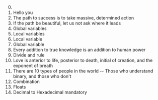0. <o> 
1. Hello you 
2. The path to success is to take massive, determined action 
3. If the path be beautiful, let us not ask where it leads 
4. Global variables 
5. Local variables 
6. Local variable 
7. Global variable
8. Every addition to true knowledge is an addition to human power 
9. Divide and rule 
10. Love is anterior to life, posterior to death, initial of creation, and the exponent of breath
11. There are 10 types of people in the world -- Those who understand binary, and those who don't 
12. Combination 
13. Floats 
14. Decimal to Hexadecimal 
mandatory

